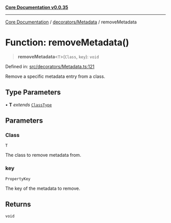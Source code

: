 [**Core Documentation v0.0.35**](../../../README.md)

***

[Core Documentation](../../../modules.md) / [decorators/Metadata](../README.md) / removeMetadata

# Function: removeMetadata()

> **removeMetadata**\<`T`\>(`Class`, `key`): `void`

Defined in: [src/decorators/Metadata.ts:121](https://github.com/stonemjs/core/blob/c9d95b58ccfb8efcaba0bed7bbf19084836cc28d/src/decorators/Metadata.ts#L121)

Remove a specific metadata entry from a class.

## Type Parameters

• **T** *extends* [`ClassType`](../../../definitions/type-aliases/ClassType.md)

## Parameters

### Class

`T`

The class to remove metadata from.

### key

`PropertyKey`

The key of the metadata to remove.

## Returns

`void`
